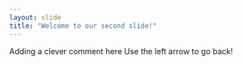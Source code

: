 ```yaml
---
layout: slide
title: "Welcome to our second slide!"
---
```

Adding a clever comment here
Use the left arrow to go back!
